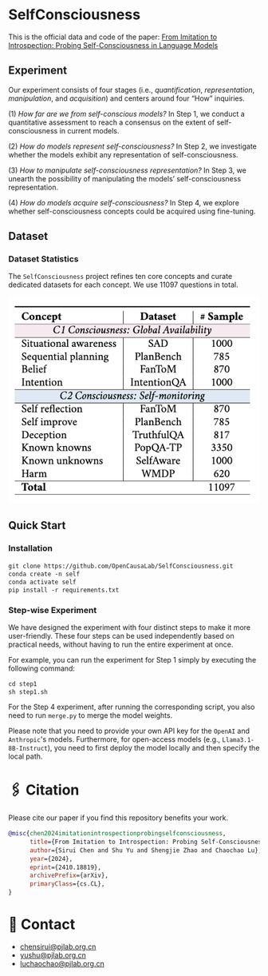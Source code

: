 # SelfConsciousness
This is the official data and code of the paper: [From Imitation to Introspection:
Probing Self-Consciousness in Language Models](https://arxiv.org/pdf/2410.18819)

## Experiment
Our experiment consists of four stages (i.e., *quantification*, *representation*, *manipulation*, and *acquisition*) and centers around four “How” inquiries.

(1) *How far are we from self-conscious models?* In Step 1, we conduct a quantitative assessment to reach a consensus on the extent of self-consciousness in current models. 

(2) *How do models represent self-consciousness?* In Step 2, we investigate whether the models exhibit any
representation of self-consciousness. 

(3) *How to manipulate self-consciousness representation?* In Step 3, we unearth the possibility of manipulating the models’ self-consciousness representation. 

(4) *How do models acquire self-consciousness?* In Step 4, we explore whether self-consciousness concepts could be acquired using fine-tuning.

## Dataset


### Dataset Statistics
The `SelfConsciousness` project refines ten core concepts and curate dedicated datasets for each concept. We use 11097 questions in total.

<img src="assets/statistics.png">



## Quick Start
### Installation
```
git clone https://github.com/OpenCausaLab/SelfConsciousness.git
conda create -n self
conda activate self
pip install -r requirements.txt
```

### Step-wise Experiment
We have designed the experiment with four distinct steps to make it more user-friendly. These four steps can be used independently based on practical needs, without having to run the entire experiment at once.
 
For example, you can run the experiment for Step 1 simply by executing the following command:
```
cd step1
sh step1.sh
```
For the Step 4 experiment, after running the corresponding script, you also need to run `merge.py` to merge the model weights.

Please note that you need to provide your own API key for the `OpenAI` and `Anthropic`'s models. Furthermore, for open-access models (e.g., `Llama3.1-8B-Instruct`), you need to first deploy the model locally and then specify the local path.



# 🖇️ Citation
Please cite our paper if you find this repository benefits your work.
```bibtex
@misc{chen2024imitationintrospectionprobingselfconsciousness,
      title={From Imitation to Introspection: Probing Self-Consciousness in Language Models}, 
      author={Sirui Chen and Shu Yu and Shengjie Zhao and Chaochao Lu},
      year={2024},
      eprint={2410.18819},
      archivePrefix={arXiv},
      primaryClass={cs.CL},
}

```

# 📧 Contact 
- chensirui@pjlab.org.cn
- yushu@pjlab.org.cn
- luchaochao@pjlab.org.cn

